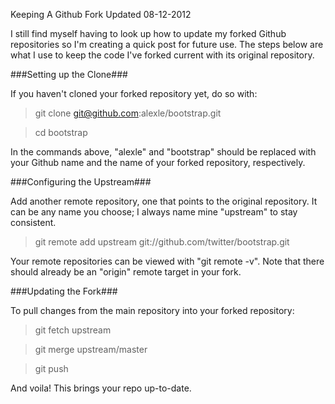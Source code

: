 Keeping A Github Fork Updated
08-12-2012

I still find myself having to look up how to update my forked Github repositories so I'm creating a quick post for future use. The steps below are what I use to keep the code I've forked current with its original repository.

###Setting up the Clone###

If you haven't cloned your forked repository yet, do so with:

> git clone git@github.com:alexle/bootstrap.git

> cd bootstrap

In the commands above, "alexle" and "bootstrap" should be replaced with your Github name and the name of your forked repository, respectively.

###Configuring the Upstream###

Add another remote repository, one that points to the original repository. It can be any name you choose; I always name mine "upstream" to stay consistent.

> git remote add upstream git://github.com/twitter/bootstrap.git

Your remote repositories can be viewed with "git remote -v". Note that there should already be an "origin" remote target in your fork.

###Updating the Fork###

To pull changes from the main repository into your forked repository:

> git fetch upstream

> git merge upstream/master

> git push

And voila! This brings your repo up-to-date.
